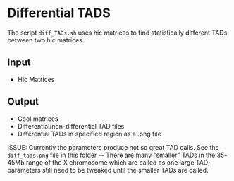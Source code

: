 # Differential TADS

The script `diff_TADs.sh` uses hic matrices to find statistically different TADs between two hic matrices.

## Input
- Hic Matrices

## Output
- Cool matrices
- Differential/non-differential TAD files
- Differential TADs in specified region as a .png file

ISSUE: Currently the parameters produce not so great TAD calls. See the `diff_tads.png` file in this folder -- 
There are many "smaller" TADs in the 35-45Mb range of the X chromosome which are called as one large TAD; parameters still need to be tweaked until the smaller TADs are called.
